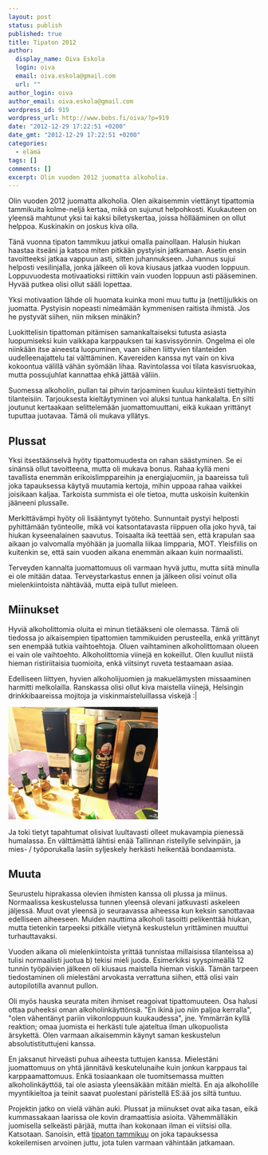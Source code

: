 ```yaml
---
layout: post
status: publish
published: true
title: Tipaton 2012
author:
  display_name: Oiva Eskola
  login: oiva
  email: oiva.eskola@gmail.com
  url: ""
author_login: oiva
author_email: oiva.eskola@gmail.com
wordpress_id: 919
wordpress_url: http://www.bobs.fi/oiva/?p=919
date: "2012-12-29 17:22:51 +0200"
date_gmt: "2012-12-29 17:22:51 +0200"
categories:
  - elämä
tags: []
comments: []
excerpt: Olin vuoden 2012 juomatta alkoholia.
---
```


<p>Olin vuoden 2012 juomatta alkoholia. Olen aikaisemmin viettänyt tipattomia tammikuita kolme-neljä kertaa, mikä on sujunut helpohkosti. Kuukauteen on yleensä mahtunut yksi tai kaksi biletyskertaa, joissa höllääminen on ollut helppoa. Kuskinakin on joskus kiva olla.</p>
<p>Tänä vuonna tipaton tammikuu jatkui omalla painollaan. Halusin hiukan haastaa itseäni ja katsoa miten pitkään pystyisin jatkamaan. Asetin ensin tavoitteeksi jatkaa vappuun asti, sitten juhannukseen. Juhannus sujui helposti vesilinjalla, jonka jälkeen oli kova kiusaus jatkaa vuoden loppuun. Loppuvuodesta motivaatioksi riittikin vain vuoden loppuun asti pääseminen. Hyvää putkea olisi ollut sääli lopettaa.</p>
<p>Yksi motivaation lähde oli huomata kuinka moni muu tuttu ja (netti)julkkis on juomatta. Pystyisin nopeasti nimeämään kymmenisen raitista ihmistä. Jos he pystyvät siihen, niin miksen minäkin?</p>
<p>Luokittelisin tipattoman pitämisen samankaltaiseksi tutusta asiasta luopumiseksi kuin vaikkapa karppauksen tai kasvissyönnin. Ongelma ei ole niinkään itse aineesta luopuminen, vaan siihen liittyvien tilanteiden uudelleenajattelu tai välttäminen. Kavereiden kanssa nyt vain on kiva kokoontua välillä vähän syömään lihaa. Ravintolassa voi tilata kasvisruokaa, mutta possujuhlat kannattaa ehkä jättää väliin.</p>
<p>Suomessa alkoholin, pullan tai pihvin tarjoaminen kuuluu kiinteästi tiettyihin tilanteisiin. Tarjouksesta kieltäytyminen voi aluksi tuntua hankalalta. En silti joutunut kertaakaan selittelemään juomattomuuttani, eikä kukaan yrittänyt tuputtaa juotavaa. Tämä oli mukava yllätys.</p>
<h2>Plussat</h2>
<p>Yksi itsestäänselvä hyöty tipattomuudesta on rahan säästyminen. Se ei sinänsä ollut tavoitteena, mutta oli mukava bonus. Rahaa kyllä meni tavallista enemmän erikoislimppareihin ja energiajuomiin, ja baareissa tuli joka tapauksessa käytyä muutamia kertoja, mihin uppoaa rahaa vaikkei joisikaan kaljaa. Tarkoista summista ei ole tietoa, mutta uskoisin kuitenkin jääneeni plussalle.</p>
<p>Merkittävämpi hyöty oli lisääntynyt työteho. Sunnuntait pystyi helposti pyhittämään työnteolle, mikä voi katsontatavasta riippuen olla joko hyvä, tai hiukan kyseenalainen saavutus. Toisaalta ikä teettää sen, että krapulan saa aikaan jo valvomalla myöhään ja juomalla liikaa limpparia, MOT. Yleisfiilis on kuitenkin se, että sain vuoden aikana enemmän aikaan kuin normaalisti.</p>
<p>Terveyden kannalta juomattomuus oli varmaan hyvä juttu, mutta siitä minulla ei ole mitään dataa. Terveystarkastus ennen ja jälkeen olisi voinut olla mielenkiintoista nähtävää, mutta eipä tullut mieleen.</p>
<h2>Miinukset</h2>
<p>Hyviä alkoholittomia oluita ei minun tietääkseni ole olemassa. Tämä oli tiedossa jo aikaisempien tipattomien tammikuiden perusteella, enkä yrittänyt sen enempää tutkia vaihtoehtoja. Oluen vaihtaminen alkoholittomaan olueen ei vain ole vaihtoehto. Alkoholittomia viinejä en kokeillut. Olen kuullut niistä hieman ristiriitaisia tuomioita, enkä viitsinyt ruveta testaamaan asiaa.</p>
<p>Edelliseen liittyen, hyvien alkoholijuomien ja makuelämysten missaaminen harmitti melkolailla. Ranskassa olisi ollut kiva maistella viinejä, Helsingin drinkkibaareissa mojitoja ja viskinmaisteluillassa viskejä :|</p>
<p><img class="alignnone size-medium wp-image-920" alt="viskit" src="/images/2012/12/viskit-300x225.jpg" width="300" height="225" /></p>
<p>Ja toki tietyt tapahtumat olisivat luultavasti olleet mukavampia pienessä humalassa. En välttämättä lähtisi enää Tallinnan risteilylle selvinpäin, ja mies- / työporukalla lasiin syljeskely herkästi heikentää bondaamista.</p>
<h2>Muuta</h2>
<p>Seurustelu hiprakassa olevien ihmisten kanssa oli plussa ja miinus. Normaalissa keskustelussa tunnen yleensä olevani jatkuvasti askeleen jäljessä. Muut ovat yleensä jo seuraavassa aiheessa kun keksin sanottavaa edelliseen aiheeseen. Muiden nauttima alkoholi tasoitti pelikenttää hiukan, mutta tietenkin tarpeeksi pitkälle vietynä keskustelun yrittäminen muuttui turhauttavaksi.</p>
<p>Vuoden aikana oli mielenkiintoista yrittää tunnistaa millaisissa tilanteissa a) tulisi normaalisti juotua b) tekisi mieli juoda. Esimerkiksi syyspimeällä 12 tunnin työpäivien jälkeen oli kiusaus maistella hieman viskiä. Tämän tarpeen tiedostaminen oli mielestäni arvokasta verrattuna siihen, että olisi vain autopilotilla avannut pullon.</p>
<p>Oli myös hauska seurata miten ihmiset reagoivat tipattomuuteen. Osa halusi ottaa puheeksi oman alkoholinkäyttönsä. "En ikinä juo <em>niin</em> paljoa kerralla", "olen vähentänyt pariin viikonloppuun kuukaudessa", jne. Ymmärrän kyllä reaktion; omaa juomista ei herkästi tule ajateltua ilman ulkopuolista ärsykettä. Olen varmaan aikaisemmin käynyt saman keskustelun absolutistituttujeni kanssa.</p>
<p>En jaksanut hirveästi puhua aiheesta tuttujen kanssa. Mielestäni juomattomuus on yhtä jännitävä keskutelunaihe kuin jonkun karppaus tai karppaamattomuus. Enkä tosiaankaan ole tuomitsemassa muitten alkoholinkäyttöä, tai ole asiasta yleensäkään mitään mieltä. En aja alkoholille myyntikieltoa ja teinit saavat puolestani päristellä ES:ää jos siltä tuntuu.</p>
<p>Projektin jatko on vielä vähän auki. Plussat ja miinukset ovat aika tasan, eikä kummassakaan laarissa ole kovin dramaattisia asioita. Vähemmälläkin juomisella selkeästi pärjää, mutta ihan kokonaan ilman ei viitsisi olla. Katsotaan. Sanoisin, että <a href="http://tipaton.fi">tipaton tammikuu</a> on joka tapauksessa kokeilemisen arvoinen juttu, jota tulen varmaan vähintään jatkamaan.</p>
